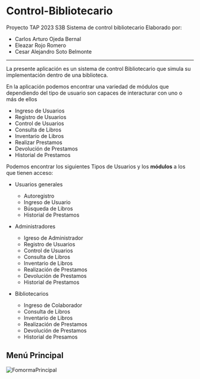# Control-Bibliotecario
Proyecto TAP 2023 S3B Sistema de control bibliotecario
Elaborado por: 
* Carlos Arturo Ojeda Bernal
* Eleazar Rojo Romero
* Cesar Alejandro Soto Belmonte
---

La presente aplicación es un sistema de control Bibliotecario que simula su implementación dentro de una biblioteca.

En la aplicación podemos encontrar una variedad de módulos que dependiendo del tipo de usuario son capaces de interacturar con uno o más de ellos
* Ingreso de Usuarios
* Registro de Usuarios
* Control de Usuarios
* Consulta de Libros
* Inventario de Libros
* Realizar Prestamos
* Devolución de Prestamos
* Historial de Prestamos

Podemos encontrar los siguientes Tipos de Usuarios y los **módulos** a los que tienen acceso:
* Usuarios generales
  + Autoregistro
  + Ingreso de Usuario
  + Búsqueda de Libros
  + Historial de Prestamos
    
* Administradores
   + Igreso de Administrador
   + Registro de Usuarios
   + Control de Usuarios
   + Consulta de Libros
   + Inventario de Libros
   + Realización de Prestamos
   + Devolución de Prestamos
   + Historial de Prestamos
  
* Bibliotecarios
  + Ingreso de Colaborador
  + Consulta de Libros
  + Inventario de Libros
  + Realización de Prestamos
  + Devolución de Prestamos
  + Historial de Presamos

## Menú Principal 
![FomormaPrincipal](https://github.com/EleazarRojo/Control-Bibliotecario/assets/90274181/8ee79ee0-bdf6-430f-ba4f-7a2ebabf26c9)




